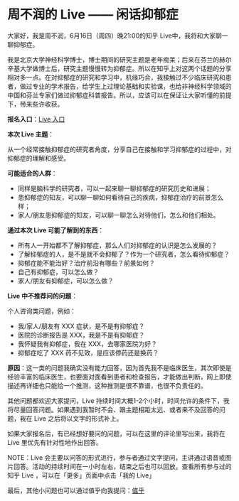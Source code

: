 # 周不润的 Live —— 闲话抑郁症

大家好，我是周不润，6月16日（周四）晚21:00的知乎 Live中，我将和大家聊一聊抑郁症。

我是北京大学神经科学博士，博士期间的研究主题是老年痴呆；后来在芬兰的赫尔辛基大学做博士后，研究主题慢慢转为抑郁症。所以在知乎上对这两个话题的分享相对多一点。在对抑郁症的研究和学习中，机缘巧合，我接触过不少临床研究和患者，做过专业的学术报告，给学生上过理论基础和实验课，也给非神经科学领域的中国和芬兰专家们做过抑郁症科普报告。所以，应该可以在保证让大家听懂的前提下，带来些许收获。

**报名入口**：[Live 入口](https://www.zhihu.com/lives/726406261939118080)

**本次 Live 主题**：

从一个经常接触抑郁症的研究者角度，分享自己在接触和学习抑郁症的过程中，对抑郁症的理解和感受。

**可能适合的人群**：

- 同样是脑科学的研究者，可以一起来聊一聊抑郁症的研究历史和进展；
- 患抑郁症的知友，可以聊一聊如何看待自己的疾病，抑郁症治疗的前景怎么样；
- 家人/朋友患抑郁症的知友，可以聊一聊怎么对待他们，怎么和他们相处。

**通过本次 Live 可能了解到的东西**：

- 所有人一开始都不了解抑郁症，那么人们对抑郁症的认识是怎么发展的？
- 了解抑郁症的人，是不是就不会抑郁了？作为一个研究者，怎么看待抑郁症？
- 抑郁症能不能治好？治疗前沿有哪些？前景如何？
- 自己有抑郁症，可以怎么做？
- 家人/朋友有抑郁症，可以怎么做？

**Live 中不推荐问的问题**：

个人咨询类问题，例如：

- 我/家人/朋友有 XXX 症状，是不是有抑郁症？
- 医院的诊断报告是 XXX，我是不是有抑郁症？
- 我怀疑我有抑郁症，我在 XXX，去哪家医院为好？
- 抑郁症吃了 XXX 药不见效，是应该停药还是换药？

**原因**：这一类的问题我确实没有能力回答，因为首先我不是临床医生，其次即使是经验丰富的临床医生，也要面对面看到患者和检查报告，才能做出判断，网上即使描述再详细也只能给一个推测，这种推测是很不靠谱，也很不负责任的。


其他问题都欢迎大家提问，Live 持续时间大概1-2个小时，时间允许的条件下，我将尽量回答问题。如果遇到我暂时不会、跟主题相距太远、或者来不及回答的问题，我在 Live 之后将以文字的形式补上。

如果大家报名后，有已经想好要问的问题，可以在这里的评论里写出来，我将在 Live 里优先有针对性地作出回答。

NOTE：Live 会主要以问答的形式进行，参与者通过文字提问，主讲通过语音或图片回答。活动的持续时间在一小时左右，结束之后也可以回放。查看所有参与过的知乎 Live ，可以在「更多」页面中点击「我的 Live」


最后，其他小问题也可以通过值乎向我提问：[值乎](https://www.zhihu.com/zhi/people/723244544606343168)

